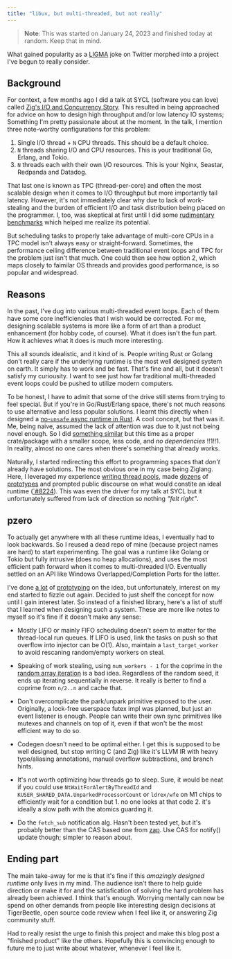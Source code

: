 ```yaml
---
title: "libuv, but multi-threaded, but not really"
---
```


> **Note**: This was started on January 24, 2023 and finished today at random. Keep that in mind.

What gained popularity as a [LIGMA](https://twitter.com/kingprotty/status/1601991514942488582) 
joke on Twitter morphed into a project I've begun to really consider.

## Background

For context, a few months ago I did a talk at SYCL (software you can love) called [Zig's I/O and Concurrency Story](https://www.youtube.com/watch?v=Ul8OO4vQMTw). This resulted in being approached for advice on how to design high throughput and/or low latency IO systems; Something I'm pretty passionate about at the moment. In the talk, I mention three note-worthy configurations for this problem:

1. Single I/O thread + `N` CPU threads. This should be a default choice.
2. `N` threads sharing I/O and CPU resources. This is your traditional Go, Erlang, and Tokio.
3. `N` threads each with their own I/O resources. This is your Nginx, Seastar, Redpanda and Datadog.

That last one is known as TPC (thread-per-core) and often the most scalable design when it comes to I/O throughput but more importantly tail latency. However, it's not immediately clear why due to lack of work-stealing and the burden of efficient I/O and task distribution being placed on the programmer. I, too,  was skeptical at first until I did some [rudimentary benchmarks](https://gist.github.com/kprotty/5a41e9612657de00788478a7dde43d78) which helped me realize its potential.

But scheduling tasks to properly take advantage of multi-core CPUs in a TPC model isn't always easy or straight-forward. Sometimes, the performance ceiling difference between traditional event loops and TPC for the problem just isn't that much. One could then see how option 2, which maps closely to faimilar OS threads and provides good performance, is so popular and widespread.

## Reasons

In the past, I've dug into various multi-threaded event loops. Each of them have some core inefficiencies that I wish would be corrected. For me, designing scalable systems is more like a form of art than a product enhancement (for hobby code, of course). What it does isn't the fun part. How it achieves what it does is much more interesting. 

This all sounds idealistic, and it kind of is. People writing Rust or Golang don't really care if the underlying runtime is the most well designed system on earth. It simply has to work and be fast. That's fine and all, but it doesn't satisfy my curiousity. I want to see just how far traditional multi-threaded event loops could be pushed to utilize modern computers.

To be honest, I have to admit that some of the drive still stems from trying to feel special. But if you're in Go/Rust/Erlang space, there's not much reasons to use alternative and less popular solutions. I learnt this directly when I designed a [no-`unsafe` async runtime in Rust](https://www.reddit.com/r/rust/comments/riw5oa/tiny_competitive_forbidunsafe_code_async_runtime/). A cool concept, but that was it. Me, being naive, assumed the lack of attention was due to it just not being novel enough. So I did [something similar](https://crates.io/crates/uasync) but this time as a proper crate/package with a smaller scope, less code, and *no dependencies* !!1!!1. In reality, almost no one cares when there's something that already works.

Naturally, I started redirecting this effort to programming spaces that *don't* already have solutions. The most obvious one in my case being Ziglang. Here, I leveraged my experience [writing thread pools](https://zig.news/kprotty/resource-efficient-thread-pools-with-zig-3291), made [dozens](https://gist.github.com/kprotty/08b9bc0658f57cb9412ca48ebe653a66) of [prototypes](https://github.com/kprotty/zap/tree/old_branches) and prompted public discourse on what would constite an ideal runtime ([`#8224](https://github.com/ziglang/zig/issues/8224)). This was even the driver for my talk at SYCL but it unfortunately suffered from lack of direction so nothing *"felt right"*.

## pzero

To actually get anywhere with all these runtime ideas, I eventually had to look backwards. So I reused a dead repo of mine (because project names are hard) to start experimenting. The goal was a runtime like Golang or Tokio but fully intrusive (does no heap allocations), and uses the most efficient path forward when it comes to multi-threaded I/O. Eventually settled on an API like Windows Overlapped/Completion Ports for the latter. 

I've done [a lot](https://gist.github.com/kprotty/08b9bc0658f57cb9412ca48ebe653a66) of [prototyping](https://github.com/kprotty/pzero/branches) on the idea, but unfortunately, interest on my end started to fizzle out again. Decided to just shelf the concept for now until I gain interest later. So instead of a finished library, here's a list of stuff that I learned when designing such a system. These are more like notes to myself so it's fine if it doesn't make any sense:

* Mostly LIFO or mainly FIFO scheduling doesn't seem to matter for the thread-local run queues. If LIFO is used, link the tasks on push so that overflow into injector can be O(1). Also, maintain a `last_target_worker` to avoid rescaning random/empty workers on steal.

* Speaking of work stealing, using `num_workers - 1` for the coprime in the [random array iteration](https://lemire.me/blog/2017/09/18/visiting-all-values-in-an-array-exactly-once-in-random-order/) is a bad idea. Regardless of the random seed, it ends up iterating sequentially in reverse. It really is better to find a coprime from `n/2..n` and cache that.

* Don't overcomplicate the park/unpark primitive exposed to the user. Originally, a lock-free userspace futex impl was planned, but just an event listener is enough. People can write their own sync primitives like mutexes and channels on top of it, even if that won't be the most efficient way to do so.

* Codegen doesn't need to be optimal either. I get this is supposed to be well designed, but stop writing C (and Zig) like it's LLVM IR with heavy type/aliasing annotations, manual overflow subtractions, and branch hints.

* It's not worth optimizing how threads go to sleep. Sure, it would be neat if you could use `NtWaitForAlertByThreadId` and `KUSER_SHARED_DATA.UnparkedProcessorCount` or `ldrex/wfe` on M1 chips to efficiently wait for a condition but 1. no one looks at that code 2. it's ideally a slow path with the atomics guarding it.

* Do the `fetch_sub` notification alg. Hasn't been tested yet, but it's probably better than the CAS based one from [zap](https://github.com/kprotty/zap/). Use CAS for notify() update though; simpler to reason about.

## Ending part

The main take-away for me is that it's fine if this _amazingly designed runtime_ only lives in my mind. The audience isn't there to help guide direction or make it for and the satisfication of solving the hard problem has already been achieved. I think that's enough. Worrying mentally can now be spend on other demands from people like interesting design decisions at TigerBeetle, open source code review when I feel like it, or answering Zig community stuff.

Had to really resist the urge to finish this project and make this blog post a "finished product" like the others. Hopefully this is convincing enough to future me to just write about whatever, whenever I feel like it.

